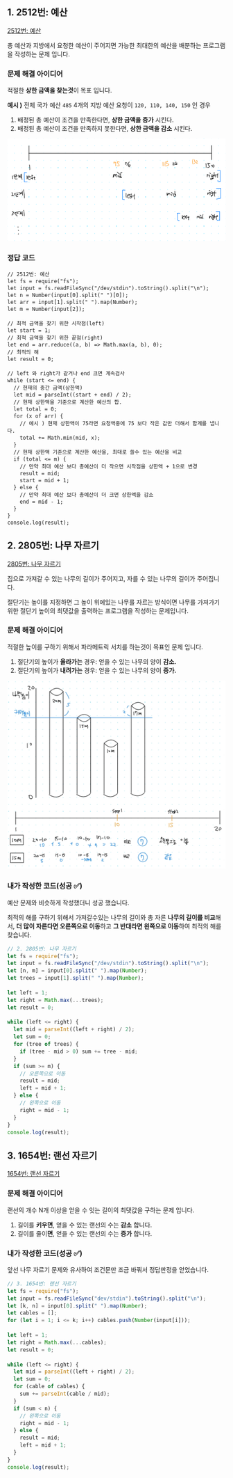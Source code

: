 ## 1. 2512번: 예산

[2512번: 예산](https://www.acmicpc.net/problem/2512)

총 예산과 지방에서 요청한 예산이 주어지면 가능한 최대한의 예산을 배분하는 프로그램을 작성하는 문제 입니다.

### 문제 해결 아이디어

적절한 **상한 금액을 찾는것**이 목표 입니다.

**예시 )** 전체 국가 예산 `485`
4개의 지방 예산 요청이 `120, 110, 140, 150` 인 경우

1. 배정된 총 예산이 조건을 만족한다면, **상한 금액을 증가** 시킨다.
2. 배정된 총 예산이 조건을 만족하지 못한다면, **상한 금액을 감소** 시킨다.

![Untitled](images/binary01-01-idea.png)

### 정답 코드

```tsx
// 2512번: 예산
let fs = require("fs");
let input = fs.readFileSync("/dev/stdin").toString().split("\n");
let n = Number(input[0].split(" ")[0]);
let arr = input[1].split(" ").map(Number);
let m = Number(input[2]);

// 최적 금액을 찾기 위한 시작점(left)
let start = 1;
// 최적 금액을 찾기 위한 끝점(right)
let end = arr.reduce((a, b) => Math.max(a, b), 0);
// 최적의 해
let result = 0;

// left 와 right가 같거나 end 크면 계속검사
while (start <= end) {
  // 현재의 중간 금액(상한액)
  let mid = parseInt((start + end) / 2);
  // 현재 상한액을 기준으로 계산한 예산의 합.
  let total = 0;
  for (x of arr) {
    // 예시 ) 현재 상한액이 75라면 요청액중에 75 보다 작은 값만 더해서 합계를 냅니다.
    total += Math.min(mid, x);
  }
  // 현재 상한액 기준으로 계산한 예산을, 최대로 쓸수 있는 예산을 비교
  if (total <= m) {
    // 만약 최대 예산 보다 총예산이 더 작으면 시작점을 상한액 + 1으로 변경
    result = mid;
    start = mid + 1;
  } else {
    // 만약 최대 예산 보다 총예산이 더 크면 상한액을 감소
    end = mid - 1;
  }
}
console.log(result);
```

## 2. 2805번: 나무 자르기

[2805번: 나무 자르기](https://www.acmicpc.net/problem/2805)

집으로 가져갈 수 있는 나무의 길이가 주어지고, 자를 수 있는 나무의 길이가 주어집니다.

절단기는 높이를 지정하면 그 높이 위에있는 나무를 자르는 방식이면 나무를 가져가기 위한 절단기 높이의 최댓값을 출력하는 프로그램을 작성하는 문제입니다.

### 문제 해결 아이디어

적절한 높이를 구하기 위해서 파라메트릭 서치를 하는것이 목표인 문제 입니다.

1. 절단기의 높이가 **올라가는** 경우: 얻을 수 있는 나무의 양이 **감소.**
2. 절단기의 높이가 **내려가는** 경우: 얻을 수 있는 나무의 양이 **증가.**

![SmartSelect_20230906_115116_Chrome.jpg](images/binary01-02-idea.png)

### 내가 작성한 코드(성공 ✅)

예산 문제와 비슷하게 작성했더니 성공 했습니다.

최적의 해를 구하기 위해서 가져갈수있는 나무의 길이와 총 자른 **나무의 길이를 비교**해서, **더 많이 자른다면 오른쪽으로 이동**하고 **그 반대라면 왼쪽으로 이동**하여 최적의 해를 찾습니다.

```jsx
// 2. 2805번: 나무 자르기
let fs = require("fs");
let input = fs.readFileSync("/dev/stdin").toString().split("\n");
let [n, m] = input[0].split(" ").map(Number);
let trees = input[1].split(" ").map(Number);

let left = 1;
let right = Math.max(...trees);
let result = 0;

while (left <= right) {
  let mid = parseInt((left + right) / 2);
  let sum = 0;
  for (tree of trees) {
    if (tree - mid > 0) sum += tree - mid;
  }
  if (sum >= m) {
    // 오른쪽으로 이동
    result = mid;
    left = mid + 1;
  } else {
    // 왼쪽으로 이동
    right = mid - 1;
  }
}
console.log(result);
```

## 3. 1654번: 랜선 자르기

[1654번: 랜선 자르기](https://www.acmicpc.net/problem/1654)

### 문제 해결 아이디어

랜선의 개수 N개 이상을 얻을 수 잇는 길이의 최댓값을 구하는 문제 입니다.

1. 길이를 **키우면**, 얻을 수 있는 랜선의 수는 **감소** 합니다.
2. 길이를 줄이**면**, 얻을 수 있는 랜선의 수는 **증가** 합니다.

### 내가 작성한 코드(성공 ✅)

앞선 나무 자르기 문제와 유사하여 조건문만 조금 바꿔서 정답판정을 얻었습니다.

```jsx
// 3. 1654번: 랜선 자르기
let fs = require("fs");
let input = fs.readFileSync("dev/stdin").toString().split("\n");
let [k, n] = input[0].split(" ").map(Number);
let cables = [];
for (let i = 1; i <= k; i++) cables.push(Number(input[i]));

let left = 1;
let right = Math.max(...cables);
let result = 0;

while (left <= right) {
  let mid = parseInt((left + right) / 2);
  let sum = 0;
  for (cable of cables) {
    sum += parseInt(cable / mid);
  }
  if (sum < n) {
    // 왼쪽으로 이동
    right = mid - 1;
  } else {
    result = mid;
    left = mid + 1;
  }
}
console.log(result);
```